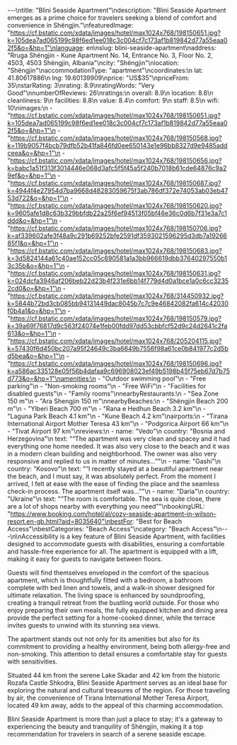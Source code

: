 ---\ntitle: "Blini Seaside Apartment"\ndescription: "Blini Seaside Apartment emerges as a prime choice for travelers seeking a blend of comfort and convenience in Shëngjin."\nfeaturedImage: "https://cf.bstatic.com/xdata/images/hotel/max1024x768/198150651.jpg?k=105dea7ad065199c98f6ed1ee018c3c004cf7c173af1b819842d77a55eaa02f5&o=&hp=1"\nlanguage: en\nslug: blini-seaside-apartment\naddress: "Rruga Shëngjin - Kune Apartment No. 14, Entrance No. 3, Floor No. 2, 4503, 4503 Shëngjin, Albania"\ncity: "Shëngjin"\nlocation: "Shëngjin"\naccommodationType: "apartment"\ncoordinates:\n  lat: 41.80617886\n  lng: 19.60139909\nprice: "US$35"\npriceFrom: 35\nstarRating: 3\nrating: 8.9\nratingWords: "Very Good"\nnumberOfReviews: 26\nratings:\n  overall: 8.9\n  location: 8.6\n  cleanliness: 9\n  facilities: 8.8\n  value: 8.4\n  comfort: 9\n  staff: 8.5\n  wifi: 10\nimages:\n  - "https://cf.bstatic.com/xdata/images/hotel/max1024x768/198150651.jpg?k=105dea7ad065199c98f6ed1ee018c3c004cf7c173af1b819842d77a55eaa02f5&o=&hp=1"\n  - "https://cf.bstatic.com/xdata/images/hotel/max1024x768/198150568.jpg?k=119b9057f4bcb79dfb52b41fa846fd0ee650143e1e96bb8327d9e9485addceea&o=&hp=1"\n  - "https://cf.bstatic.com/xdata/images/hotel/max1024x768/198150656.jpg?k=babc1a51f313f3014446e068d3afc5f5f45a5f240b7018b61cde64876c9a29ef&o=&hp=1"\n  - "https://cf.bstatic.com/xdata/images/hotel/max1024x768/198150687.jpg?k=4944f4e27954d7ba9668d48283059675f3ab786df372e74053ab03eb4753d722&o=&hp=1"\n  - "https://cf.bstatic.com/xdata/images/hotel/max1024x768/198150620.jpg?k=9605afe1d8c63b329bbfdb22a25f6ef94513f05bf46e36c0d6b7f31e3a7c1ddd&o=&hp=1"\n  - "https://cf.bstatic.com/xdata/images/hotel/max1024x768/198150706.jpg?k=af339602afe3f48a9c291b69252bfe2591df3593021596295d3db7a1926685f1&o=&hp=1"\n  - "https://cf.bstatic.com/xdata/images/hotel/max1024x768/198150683.jpg?k=3d5824144a61c40ae152cc05c690581a1a3bb966619dbb37640297550b13c35b&o=&hp=1"\n  - "https://cf.bstatic.com/xdata/images/hotel/max1024x768/198150631.jpg?k=024dcfa3946af206beb22d23b4f231e6bb14f779d4d0a1bce1a0c6cc32352cd0&o=&hp=1"\n  - "https://cf.bstatic.com/xdata/images/hotel/max1024x768/314450932.jpg?k=5844b72bd3cb085bb94131449dac8045b7c7c9e46842082fa614c42030f0b4a1&o=&hp=1"\n  - "https://cf.bstatic.com/xdata/images/hotel/max1024x768/198150579.jpg?k=39a69f76817d9c563f24074e1feb00fdd97dd53cbbfcf52d9c24d2641c2fa613&o=&hp=1"\n  - "https://cf.bstatic.com/xdata/images/hotel/max1024x768/205204115.jpg?k=57430f6d450bc207a95f24649c3ba6649b7556f98a61ce0b841977c2d5bd5bea&o=&hp=1"\n  - "https://cf.bstatic.com/xdata/images/hotel/max1024x768/198150696.jpg?k=a586ac335128e05f56b4dafaa9c696908023ef49b5198b45f75eb67d7b75d773&o=&hp=1"\namenities:\n  - "Outdoor swimming pool"\n  - "Free parking"\n  - "Non-smoking rooms"\n  - "Free WiFi"\n  - "Facilities for disabled guests"\n  - "Family rooms"\nnearbyRestaurants:\n  - "Sea Zone 150 m"\n  - "Ara Shengjin 150 m"\nnearbyBeaches:\n  - "Shëngjin Beach 200 m"\n  - "Ylberi Beach 700 m"\n  - "Rana e Hedhun Beach 3.2 km"\n  - "Laguna Park Beach 4.1 km"\n  - "Kune Beach 4.2 km"\nairports:\n  - "Tirana International Airport Mother Teresa 43 km"\n  - "Podgorica Airport 66 km"\n  - "Tivat Airport 97 km"\nreviews:\n  - name: "Vedo"\n    country: "Bosnia and Herzegovina"\n    text: "“The apartment was very clean and spacey and it had everything one home needed. It was also very close to the beach and it was in a modern clean building and neighborhood. The owner was also very responsive and replied to us in matter of minutes...”"\n  - name: "Gashi"\n    country: "Kosovo"\n    text: "“I recently stayed at a beautiful apartment near the beach, and I must say, it was absolutely perfect. From the moment I arrived, I felt at ease with the ease of finding the place and the seamless check-in process.
The apartment itself was...”"\n  - name: "Daria"\n    country: "Ukraine"\n    text: "“The room is comfortable. The sea is quite close, there are a lot of shops nearby with everything you need”"\nbookingURL: "https://www.booking.com/hotel/al/cozy-seaside-apartment-in-wilson-resort.en-gb.html?aid=8035640"\nbestFor: "Best for Beach Access"\nbestCategories: "Beach Access"\ncategory: "Beach Access"\n---\n\nAccessibility is a key feature of Blini Seaside Apartment, with facilities designed to accommodate guests with disabilities, ensuring a comfortable and hassle-free experience for all. The apartment is equipped with a lift, making it easy for guests to navigate between floors.

Guests will find themselves enveloped in the comfort of the spacious apartment, which is thoughtfully fitted with a bedroom, a bathroom complete with bed linen and towels, and a walk-in shower designed for ultimate relaxation. The living space is enhanced by soundproofing, creating a tranquil retreat from the bustling world outside. For those who enjoy preparing their own meals, the fully equipped kitchen and dining area provide the perfect setting for a home-cooked dinner, while the terrace invites guests to unwind with its stunning sea views.

The apartment stands out not only for its amenities but also for its commitment to providing a healthy environment, being both allergy-free and non-smoking. This attention to detail ensures a comfortable stay for guests with sensitivities.

Situated 44 km from the serene Lake Skadar and 42 km from the historic Rozafa Castle Shkodra, Blini Seaside Apartment serves as an ideal base for exploring the natural and cultural treasures of the region. For those traveling by air, the convenience of Tirana International Mother Teresa Airport, located 49 km away, adds to the appeal of this charming accommodation.

Blini Seaside Apartment is more than just a place to stay; it's a gateway to experiencing the beauty and tranquility of Shëngjin, making it a top recommendation for travelers in search of a serene seaside escape.